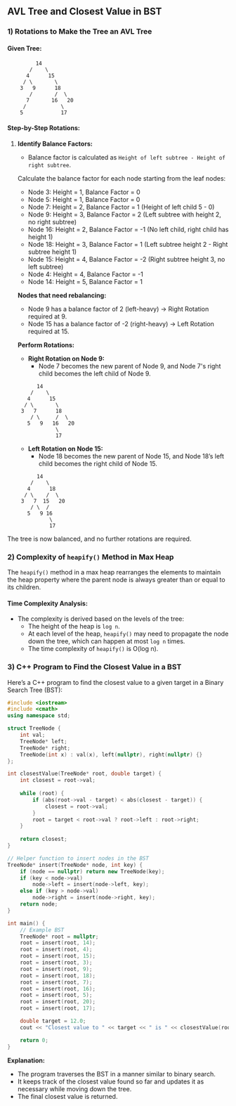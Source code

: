 
## AVL Tree and Closest Value in BST

### 1) Rotations to Make the Tree an AVL Tree

#### Given Tree:
```
         14
       /    \
      4      15
     / \       \
    3   9      18
       /       /  \
      7       16   20
     /           \
    5            17
```

#### Step-by-Step Rotations:

1. **Identify Balance Factors:**
   - Balance factor is calculated as `Height of left subtree - Height of right subtree`.

   Calculate the balance factor for each node starting from the leaf nodes:
   - Node 3: Height = 1, Balance Factor = 0
   - Node 5: Height = 1, Balance Factor = 0
   - Node 7: Height = 2, Balance Factor = 1 (Height of left child 5 - 0)
   - Node 9: Height = 3, Balance Factor = 2 (Left subtree with height 2, no right subtree)
   - Node 16: Height = 2, Balance Factor = -1 (No left child, right child has height 1)
   - Node 18: Height = 3, Balance Factor = 1 (Left subtree height 2 - Right subtree height 1)
   - Node 15: Height = 4, Balance Factor = -2 (Right subtree height 3, no left subtree)
   - Node 4: Height = 4, Balance Factor = -1
   - Node 14: Height = 5, Balance Factor = 1

   **Nodes that need rebalancing:**
   - Node 9 has a balance factor of 2 (left-heavy) → Right Rotation required at 9.
   - Node 15 has a balance factor of -2 (right-heavy) → Left Rotation required at 15.
   
   **Perform Rotations:**

   - **Right Rotation on Node 9:**
     - Node 7 becomes the new parent of Node 9, and Node 7's right child becomes the left child of Node 9.

   ```
         14
       /    \
      4      15
     / \       \
    3   7      18
       / \     /  \
      5   9   16   20
               \
               17
   ```

   - **Left Rotation on Node 15:**
     - Node 18 becomes the new parent of Node 15, and Node 18’s left child becomes the right child of Node 15.

   ```
         14
       /    \
      4      18
     / \    /  \
    3   7  15   20
       / \  /
      5   9 16
             \
             17
   ```

The tree is now balanced, and no further rotations are required.

### 2) Complexity of `heapify()` Method in Max Heap

The `heapify()` method in a max heap rearranges the elements to maintain the heap property where the parent node is always greater than or equal to its children.

#### Time Complexity Analysis:
- The complexity is derived based on the levels of the tree:
  - The height of the heap is `log n`.
  - At each level of the heap, `heapify()` may need to propagate the node down the tree, which can happen at most `log n` times.
  - The time complexity of `heapify()` is O(log n).

### 3) C++ Program to Find the Closest Value in a BST

Here’s a C++ program to find the closest value to a given target in a Binary Search Tree (BST):

```cpp
#include <iostream>
#include <cmath>
using namespace std;

struct TreeNode {
    int val;
    TreeNode* left;
    TreeNode* right;
    TreeNode(int x) : val(x), left(nullptr), right(nullptr) {}
};

int closestValue(TreeNode* root, double target) {
    int closest = root->val;
    
    while (root) {
        if (abs(root->val - target) < abs(closest - target)) {
            closest = root->val;
        }
        root = target < root->val ? root->left : root->right;
    }
    
    return closest;
}

// Helper function to insert nodes in the BST
TreeNode* insert(TreeNode* node, int key) {
    if (node == nullptr) return new TreeNode(key);
    if (key < node->val)
        node->left = insert(node->left, key);
    else if (key > node->val)
        node->right = insert(node->right, key);
    return node;
}

int main() {
    // Example BST
    TreeNode* root = nullptr;
    root = insert(root, 14);
    root = insert(root, 4);
    root = insert(root, 15);
    root = insert(root, 3);
    root = insert(root, 9);
    root = insert(root, 18);
    root = insert(root, 7);
    root = insert(root, 16);
    root = insert(root, 5);
    root = insert(root, 20);
    root = insert(root, 17);

    double target = 12.0;
    cout << "Closest value to " << target << " is " << closestValue(root, target) << endl;

    return 0;
}
```

**Explanation:**
- The program traverses the BST in a manner similar to binary search.
- It keeps track of the closest value found so far and updates it as necessary while moving down the tree.
- The final closest value is returned.

